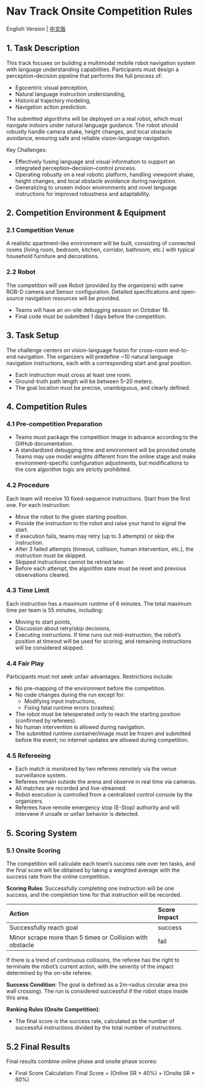 
# Nav Track Onsite Competition Rules
English Version | [中文版](./onsite_competition_rules_zh-CN.md)

## 1. Task Description
This track focuses on building a multimodal mobile robot navigation system with language understanding capabilities. Participants must design a perception–decision pipeline that performs the full process of:
- Egocentric visual perception,
- Natural language instruction understanding,
- Historical trajectory modeling,
- Navigation action prediction.

The submitted algorithms will be deployed on a real robot, which must navigate indoors under natural language guidance. The robot should robustly handle camera shake, height changes, and local obstacle avoidance, ensuring safe and reliable vision-language navigation.

Key Challenges:
- Effectively fusing language and visual information to support an integrated perception–decision–control process.
- Operating robustly on a real robotic platform, handling viewpoint shake, height changes, and local obstacle avoidance during navigation.
- Generalizing to unseen indoor environments and novel language instructions for improved robustness and adaptability.

## 2. Competition Environment & Equipment
### 2.1 Competition Venue
A realistic apartment-like environment will be built, consisting of connected rooms (living room, bedroom, kitchen, corridor, bathroom, etc.) with typical household furniture and decorations.

### 2.2 Robot
The competition will use Robot (provided by the organizers) with same RGB-D camera and Sensor configuration. Detailed specifications and open-source navigation resources will be provided.
- Teams will have an on-site debugging session on October 18.
- Final code must be submitted 1 days before the competition.

## 3. Task Setup
The challenge centers on vision-language fusion for cross-room end-to-end navigation.
 The organizers will predefine ~10 natural language navigation instructions, each with a corresponding start and goal position.
- Each instruction must cross at least one room.
- Ground-truth path length will be between 5–20 meters.
- The goal location must be precise, unambiguous, and clearly defined.

## 4. Competition Rules
### 4.1 Pre-competition Preparation
- Teams must package the competition image in advance according to the GitHub documentation.
- A standardized debugging time and environment will be provided onsite. Teams may use model weights different from the online stage and make environment-specific configuration adjustments, but modifications to the core algorithm logic are strictly prohibited.

### 4.2 Procedure
Each team will receive 10 fixed-sequence instructions. Start from the first one.
For each instruction:
- Move the robot to the given starting position.
- Provide the instruction to the robot and raise your hand to signal the start.
- If execution fails, teams may retry (up to 3 attempts) or skip the instruction.
- After 3 failed attempts (timeout, collision, human intervention, etc.), the instruction must be skipped.
- Skipped instructions cannot be retried later.
- Before each attempt, the algorithm state must be reset and previous observations cleared.

### 4.3 Time Limit
Each instruction has a maximum runtime of 6 minutes.
The total maximum time per team is 55 minutes, including:
- Moving to start points,
- Discussion about retry/skip decisions,
- Executing instructions.
If time runs out mid-instruction, the robot’s position at timeout will be used for scoring, and remaining instructions will be considered skipped.

### 4.4 Fair Play
Participants must not seek unfair advantages. Restrictions include:
- No pre-mapping of the environment before the competition.
- No code changes during the run except for:
  - Modifying input instructions,
  - Fixing fatal runtime errors (crashes).
- The robot must be teleoperated only to reach the starting position (confirmed by referees).
- No human intervention is allowed during navigation.
- The submitted runtime container/image must be frozen and submitted before the event; no internet updates are allowed during competition.

### 4.5 Refereeing
- Each match is monitored by two referees remotely via the venue surveillance system.
- Referees remain outside the arena and observe in real time via cameras.
- All matches are recorded and live-streamed.
- Robot execution is controlled from a centralized control console by the organizers.
- Referees have remote emergency stop (E-Stop) authority and will intervene if unsafe or unfair behavior is detected.

## 5. Scoring System
### 5.1 Onsite Scoring
The competition will calculate each team’s success rate over ten tasks, and the final score will be obtained by taking a weighted average with the success rate from the online competition.

**Scoring Rules**:
Successfully completing one instruction will be one success, and the completion time for that instruction will be recorded.

| Action | Score Impact |
|:--|:--|
| Successfully reach goal | success |
| Minor scrape more than 5 times or Collision with obstacle | fail |

If there is a trend of continuous collisions, the referee has the right to terminate the robot’s current action, with the severity of the impact determined by the on-site referee.

**Success Condition**:
 The goal is defined as a 2m-radius circular area (no wall crossing). The run is considered successful if the robot stops inside this area.

**Ranking Rules (Onsite Competition)**:
- The final score is the success rate, calculated as the number of successful instructions divided by the total number of instructions.

## 5.2 Final Results
Final results combine online phase and onsite phase scores:
- Final Score Calculation:
Final Score = (Online SR × 40%) + (Onsite SR × 60%)
